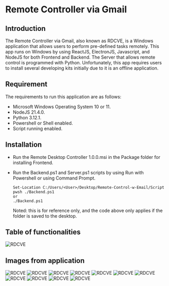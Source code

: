 # Remote Controller via Gmail

## **Introduction**

The Remote Controller via Gmail, also known as RDCVE, is a Windows application that allows users to perform pre-defined tasks remotely. This app runs on Windows by using ReactJS, ElectronJS, Javascript, and NodeJS for both Frontend and Backend. The Server that allows remote control is programmed with Python. Unfortunately, this app requires users to install several developing kits initially due to it is an offline application.

## Requirement

The requirements to run this application are as follows:

- Microsoft Windows Operating System 10 or 11.
- NodeJS 21.4.0.
- Python 3.12.1.
- Powershell or Shell enabled.
- Script running enabled.

## Installation

- Run the Remote Desktop Controller 1.0.0.msi in the Package folder for installing Frontend.
- Run the Backend.ps1 and Server.ps1 scripts by using Run with Powershell or using Command Prompt.

  ``` shell
  Set-Location C:/Users/<User>/Desktop/Remote-Control-w-Email/Script
  pwsh ./Backend.ps1
  or
  ./Backend.ps1
  ```

  Noted: this is for reference only, and the code above only applies if the folder is saved to the desktop.

## Table of functionalities

![RDCVE](https://github.com/Sunflowerformylove/Remote-Control-w-Email/blob/64198fb9741860a45817b8e4a405d824189492a6/Images/Screenshot%202023-12-22%20164305.png)

## Images from application
![RDCVE](https://github.com/Sunflowerformylove/Remote-Control-w-Email/blob/a9b7da3cb5b784942cca2504c74216b9e4411a66/Images/Screenshot%202023-12-22%20170345.png)
![RDCVE](https://github.com/Sunflowerformylove/Remote-Control-w-Email/blob/a9b7da3cb5b784942cca2504c74216b9e4411a66/Images/Screenshot%202023-12-22%20170351.png)
![RDCVE](https://github.com/Sunflowerformylove/Remote-Control-w-Email/blob/a9b7da3cb5b784942cca2504c74216b9e4411a66/Images/Screenshot%202023-12-22%20170356.png)
![RDCVE](https://github.com/Sunflowerformylove/Remote-Control-w-Email/blob/a9b7da3cb5b784942cca2504c74216b9e4411a66/Images/Screenshot%202023-12-22%20170411.png)
![RDCVE](https://github.com/Sunflowerformylove/Remote-Control-w-Email/blob/a9b7da3cb5b784942cca2504c74216b9e4411a66/Images/Screenshot%202023-12-22%20170440.png)
![RDCVE](https://github.com/Sunflowerformylove/Remote-Control-w-Email/blob/a9b7da3cb5b784942cca2504c74216b9e4411a66/Images/Screenshot%202023-12-22%20170822.png)
![RDCVE](https://github.com/Sunflowerformylove/Remote-Control-w-Email/blob/a9b7da3cb5b784942cca2504c74216b9e4411a66/Images/Screenshot%202023-12-22%20170829.png)
![RDCVE](https://github.com/Sunflowerformylove/Remote-Control-w-Email/blob/a9b7da3cb5b784942cca2504c74216b9e4411a66/Images/Screenshot%202023-12-22%20170838.png)
![RDCVE](https://github.com/Sunflowerformylove/Remote-Control-w-Email/blob/a9b7da3cb5b784942cca2504c74216b9e4411a66/Images/Screenshot%202023-12-22%20170853.png)
![RDCVE](https://github.com/Sunflowerformylove/Remote-Control-w-Email/blob/a9b7da3cb5b784942cca2504c74216b9e4411a66/Images/Screenshot%202023-12-22%20170903.png)
![RDCVE](https://github.com/Sunflowerformylove/Remote-Control-w-Email/blob/a9b7da3cb5b784942cca2504c74216b9e4411a66/Images/Screenshot%202023-12-22%20170908.png)
